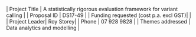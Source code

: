 | Project Title | A statistically rigorous evaluation framework for variant calling |
| Proposal ID   | DS17-49 |
| Funding requested (cost p.a. excl GST)| |
| Project Leader| Roy Storey|
| Phone |  07 928 9828 |
| Themes addressed |  Data analytics and modelling |
